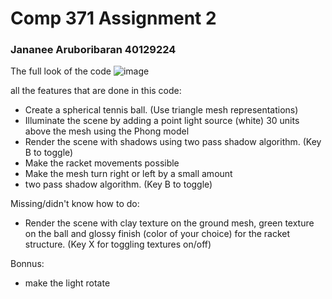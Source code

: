 # Comp 371 Assignment 2
### Jananee Aruboribaran 40129224

The full look of the code
![image](https://github.com/BunnyPrince/371/assets/71982648/a30e0f05-2584-472d-ac2a-cec2306592bf)


all the features that are done in this code:
- Create a spherical tennis ball. (Use triangle mesh representations)
- Illuminate the scene by adding a point light source (white) 30 units above the mesh
  using the Phong model
- Render the scene with shadows using two pass shadow algorithm. (Key B to toggle)
- Make the racket movements possible
- Make the mesh turn right or left by a small amount
- two pass shadow algorithm. (Key B to toggle) 

Missing/didn't know how to do:
- Render the scene with clay texture on the ground mesh, green texture on the ball
and glossy finish (color of your choice) for the racket structure. (Key X for toggling
textures on/off)


Bonnus:
- make the light rotate
